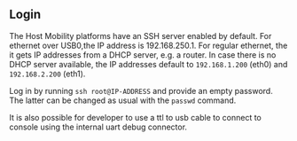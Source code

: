## Login

The Host Mobility platforms have an SSH server enabled by default. 
For ethernet over USB0,the IP address is 192.168.250.1. For regular ethernet, the it gets
IP addresses from a DHCP server, e.g. a router.  In case there is no
DHCP server available, the IP addresses default to `192.168.1.200`
(eth0) and `192.168.2.200` (eth1).

Log in by running `ssh root@IP-ADDRESS` and provide an empty
password.  The latter can be changed as usual with the `passwd` command.

It is also possible for developer to use a ttl to usb cable to connect to console using the internal uart debug connector.